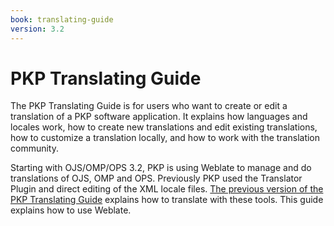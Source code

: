 ```yaml
---
book: translating-guide
version: 3.2
---
```


# PKP Translating Guide

The PKP Translating Guide is for users who want to create or edit a translation of a PKP software application. It explains how languages and locales work, how to create new translations and edit existing translations, how to customize a translation locally, and how to work with the translation community.

Starting with OJS/OMP/OPS 3.2, PKP is using Weblate to manage and do translations of OJS, OMP and OPS. Previously PKP used the Translator Plugin and direct editing of the XML locale files. [The previous version of the PKP Translating Guide](/translating-guide/3.1/en/) explains how to translate with these tools. This guide explains how to use Weblate.
